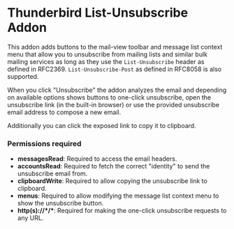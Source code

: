 # Thunderbird List-Unsubscribe Addon

This addon adds buttons to the mail-view toolbar and message list context menu
that allow you to unsubscribe from mailing lists and similar bulk mailing services
as long as they use the `List-Unsubscribe` header as defined in RFC2369.
`List-Unsubscribe-Post` as defined in RFC8058 is also supported.

When you click "Unsubscribe" the addon analyzes the email and depending on available
options shows buttons to one-click unsubscribe, open the unsubscribe link (in the
built-in browser) or use the provided unsubscribe email address to compose a new
email.

Additionally you can click the exposed link to copy it to clipboard.


### Permissions required

- **messagesRead**: Required to access the email headers.
- **accountsRead**: Required to fetch the correct "identity" to send the unsubscribe email from.
- **clipboardWrite**: Required to allow copying the unsubscribe link to clipboard.
- **menus**: Required to allow modifying the message list context menu to show the unsubscribe button.
- **http(s)://\*/\***: Required for making the one-click unsubscribe requests to any URL.
